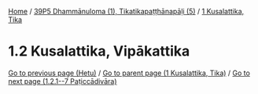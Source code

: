
[Home](/) / [39P5 Dhammānuloma (1), Tikatikapaṭṭhānapāḷi (5)](../../39P5.md) / [1 Kusalattika, Tika](../1.md)

# 1.2 Kusalattika, Vipākattika


[Go to previous page (Hetu)](1.1/1.1.3/1.1.3.1--7/Paccayacatukka/Hetu.md) / [Go to parent page (1 Kusalattika, Tika)](../1.md) / [Go to next page (1.2.1--7 Paṭiccādivāra)](1.2/1.2.1--7.md)


